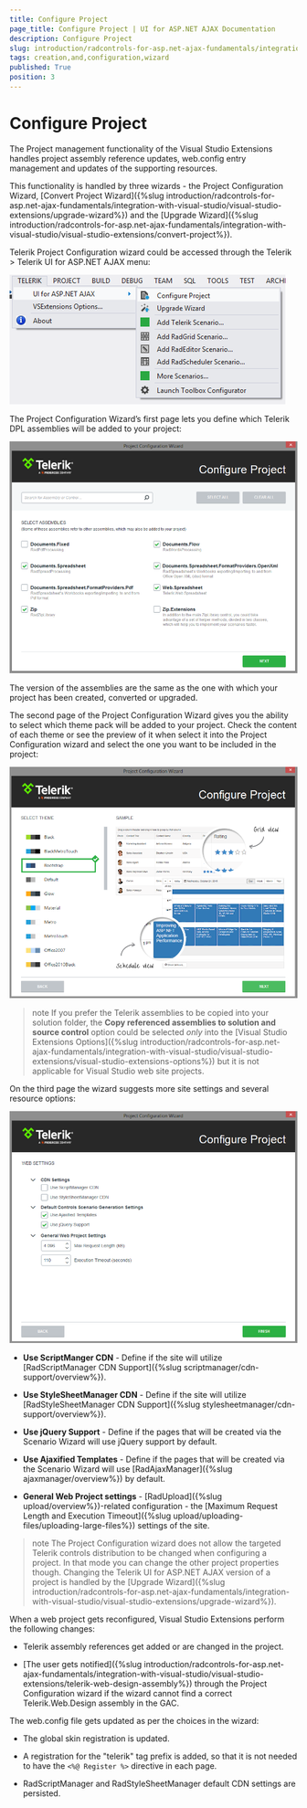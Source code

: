 ```yaml
---
title: Configure Project
page_title: Configure Project | UI for ASP.NET AJAX Documentation
description: Configure Project
slug: introduction/radcontrols-for-asp.net-ajax-fundamentals/integration-with-visual-studio/visual-studio-extensions/creation-and-configuration-wizard
tags: creation,and,configuration,wizard
published: True
position: 3
---
```


# Configure Project




The Project management functionality of the Visual Studio Extensions handles project assembly reference updates, web.config entry management and updates of the supporting resources.

This functionality is handled by three wizards - the Project Configuration Wizard, [Convert Project Wizard]({%slug introduction/radcontrols-for-asp.net-ajax-fundamentals/integration-with-visual-studio/visual-studio-extensions/upgrade-wizard%}) and the [Upgrade Wizard]({%slug introduction/radcontrols-for-asp.net-ajax-fundamentals/integration-with-visual-studio/visual-studio-extensions/convert-project%}).


Telerik Project Configuration wizard could be accessed through the Telerik > Telerik UI for ASP.NET AJAX menu:

![introduction-vsx configurewizard menu](images/introduction-vsx_telerikmenu_configurewizard.png)

The Project Configuration Wizard’s first page lets you define which Telerik DPL assemblies will be added to your project:

![introduction-vsx configurewizard assemblies](images/introduction-vsx_configurewizard_assembliesselection.png) 

The version of the assemblies are the same as the one with which your project has been created, converted or upgraded.

The second page of the Project Configuration Wizard gives you the ability to select which theme pack will be added to your project. Check the content of each theme or see the preview of it when select it into the Project Configuration wizard and select the one you want to be included in the project:

![introduction-vsx configurewizard themes](images/introduction-vsx_configurewizard_themes.png) 

>note If you prefer the Telerik assemblies to be copied into your solution folder, the **Copy referenced assemblies to solution and source control** option could be selected *only* into the [Visual Studio Extensions Options]({%slug introduction/radcontrols-for-asp.net-ajax-fundamentals/integration-with-visual-studio/visual-studio-extensions/visual-studio-extensions-options%}) but it is not applicable for Visual Studio web site projects.

On the third page the wizard suggests more site settings and several resource options:

![introduction-vsx configurewizard websettings](images/introduction-vsx_configurewizard_websettings.png)  

* **Use ScriptManger CDN** - Define if the site will utilize [RadScriptManager CDN Support]({%slug scriptmanager/cdn-support/overview%}).

* **Use StyleSheetManager CDN** - Define if the site will utilize [RadStyleSheetManager CDN Support]({%slug stylesheetmanager/cdn-support/overview%}).

* **Use jQuery Support** - Define if the pages that will be created via the Scenario Wizard will use jQuery support by default.

* **Use Ajaxified Templates** - Define if the pages that will be created via the Scenario Wizard will use [RadAjaxManager]({%slug ajaxmanager/overview%}) by default.

* **General Web Project settings** - [RadUpload]({%slug upload/overview%})-related configuration - the [Maximum Request Length and Execution Timeout]({%slug upload/uploading-files/uploading-large-files%}) settings of the site.


>note The Project Configuration wizard does not allow the targeted Telerik controls distribution to be changed when configuring a project. In that mode you can change the other project properties though. Changing the Telerik UI for ASP.NET AJAX version of a project is handled by the [Upgrade Wizard]({%slug introduction/radcontrols-for-asp.net-ajax-fundamentals/integration-with-visual-studio/visual-studio-extensions/upgrade-wizard%}).
>


When a web project gets reconfigured, Visual Studio Extensions perform the following changes:

* Telerik assembly references get added or are changed in the project.

* [The user gets notified]({%slug introduction/radcontrols-for-asp.net-ajax-fundamentals/integration-with-visual-studio/visual-studio-extensions/telerik-web-design-assembly%}) through the Project Configuration wizard if the wizard cannot find a correct Telerik.Web.Design assembly in the GAC.

The web.config file gets updated as per the choices in the wizard:

* The global skin registration is updated.

* A registration for the "telerik" tag prefix is added, so that it is not needed to have the `<%@ Register %>` directive in each page.

* RadScriptManager and RadStyleSheetManager default CDN settings are persisted.
